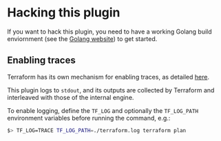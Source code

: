 # Hacking this plugin

If you want to hack this plugin, you need to have a working Golang build enviornment (see the [Golang website](https://golang.org/doc/install)) to get started.

## Enabling traces

Terraform has its own mechanism for enabling traces, as detailed [here](https://www.terraform.io/docs/internals/debugging.html).

This plugin logs to `stdout`, and its outputs are collected by Terraform and interleaved with those of the internal engine.

To enable logging, define the `TF_LOG` and optionally the `TF_LOG_PATH` environment variables before running the command, e.g.:

```bash
$> TF_LOG=TRACE TF_LOG_PATH=./terraform.log terraform plan
```

